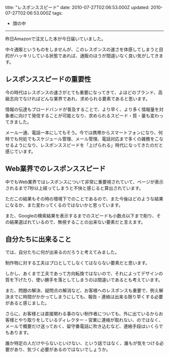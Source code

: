title: "レスポンススピード"
date: 2010-07-27T02:06:53.000Z
updated: 2010-07-27T02:06:53.000Z
tags: 
  - 頭の中
---


昨日Amazonで注文した本が今日届いていました。

中々通販というものをしませんが、このレスポンスの速さを体感してしまうと目的がハッキリしている状態であれば、通販のほうが間違いなく良い気がしてきます。


## レスポンススピードの重要性

今の時代はレスポンスの速さがとても重要になってきて、よほどのブランド、高級志向でなければどんな業界であれ、求められる要素であると思います。

情報の伝達もブロードバンドが普及することで、より早く、より多く情報量を対象者に向けて発信することが可能となり、求められるスピード・質・量も変わってきました。

メール一通、電話一本にしてもそう。今では携帯からスマートフォンになり、何時でも何処でもスケジュール管理、メール管理、電話対応まで多くの雑務をこなせるようになり、レスポンススピードを「上げられる」時代になってきたのだと感じています。


## Web業界でのレスポンススピード

中でもWeb業界ではレスポンスについて非常に重要視されていて、ページが表示されるまで7秒以上経ってしまうと不快と感じると算出されています。

ただこの結果もその時の環境下でのことであるので、また今後はどのような結果になるか、また変わってくるのではないかと思っています。

また、Googleの検索結果を表示するまでのスピードも小数点以下まで削り、その結果選ばれているので、無視することの出来ない要素だと言えます。


## 自分たちに出来ること

では、自分たちに何が出来るのだろうと考えてみました。

制作物に対する工夫はプロとしてしなくてはならない要素だと思います。

しかし、あくまで工夫であって方向転換ではないので、それによってデザインの質を下げたり、使い勝手を落としてしまうのは間違いであるとも考えています。

また、問題の解決、疑問点の解消など、お客様へのレスポンスも重要で、例え解決までに時間がかかってしまうにしても、報告・連絡は出来る限り早くする必要があると感じました。

さらに、お客様とは直接関わる事のない制作者についても、外に出ているからお客様とやり取りをしているディレクター・営業に連絡が取れない、のではなく、メールで概要だけ送っておく、留守番電話に吹き込むなど、連絡手段はいくらでもあります。

誰か特定の人だけやらないといけない、という話ではなく、誰もが気をつける必要があり、気づく必要があるのではないでしょうか。


